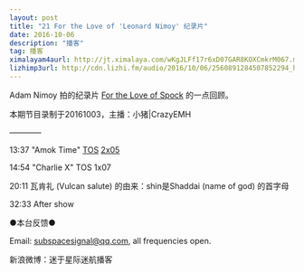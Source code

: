 ```yaml
---
layout: post
title: "21 For the Love of 'Leonard Nimoy' 纪录片"
date: 2016-10-06
description: "播客"
tag: 播客 
ximalayam4aurl: http://jt.ximalaya.com/wKgJLFf17r6xD07GAR8KOXCmkrM067.m4a?channel=rss&album_id=3135361&track_id=22724367&uid=6418191&jt=http://audio.xmcdn.com/group20/M07/57/D5/wKgJLFf17r6xD07GAR8KOXCmkrM067.m4a
lizhimp3url: http://cdn.lizhi.fm/audio/2016/10/06/2560891284507852294_hd.mp3
---   
```


Adam Nimoy 拍的纪录片 [For the Love of Spock](http://fortheloveofspock.com/) 的一点回顾。

本期节目录制于20161003，主播：小猪\|CrazyEMH

————

13:37 &quot;Amok Time&quot;  [TOS](http://memory-alpha.wikia.com/wiki/TOS) [2x05](http://memory-alpha.wikia.com/wiki/TOS_Season_2)

14:54 &quot;Charlie X&quot; TOS 1x07

20:11 瓦肯礼 (Vulcan salute) 的由来：shin是Shaddai (name of god) 的首字母

32:33 After show

●本台反馈●

Email: [subspacesignal@qq.com](mailto:subspacesignal@qq.com), all frequencies open.

新浪微博：迷于星际迷航播客